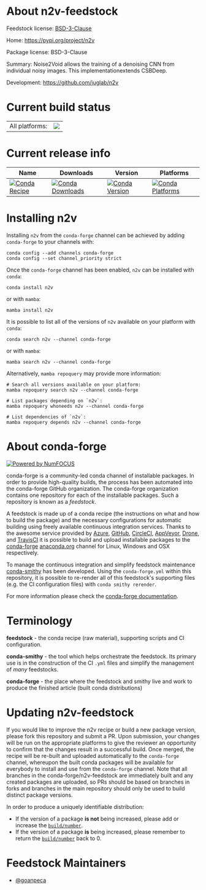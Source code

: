 About n2v-feedstock
===================

Feedstock license: [BSD-3-Clause](https://github.com/conda-forge/n2v-feedstock/blob/main/LICENSE.txt)

Home: https://pypi.org/project/n2v

Package license: BSD-3-Clause

Summary: Noise2Void allows the training of a denoising CNN from individual noisy images. This implementationextends CSBDeep.

Development: https://github.com/juglab/n2v

Current build status
====================


<table><tr><td>All platforms:</td>
    <td>
      <a href="https://dev.azure.com/conda-forge/feedstock-builds/_build/latest?definitionId=17882&branchName=main">
        <img src="https://dev.azure.com/conda-forge/feedstock-builds/_apis/build/status/n2v-feedstock?branchName=main">
      </a>
    </td>
  </tr>
</table>

Current release info
====================

| Name | Downloads | Version | Platforms |
| --- | --- | --- | --- |
| [![Conda Recipe](https://img.shields.io/badge/recipe-n2v-green.svg)](https://anaconda.org/conda-forge/n2v) | [![Conda Downloads](https://img.shields.io/conda/dn/conda-forge/n2v.svg)](https://anaconda.org/conda-forge/n2v) | [![Conda Version](https://img.shields.io/conda/vn/conda-forge/n2v.svg)](https://anaconda.org/conda-forge/n2v) | [![Conda Platforms](https://img.shields.io/conda/pn/conda-forge/n2v.svg)](https://anaconda.org/conda-forge/n2v) |

Installing n2v
==============

Installing `n2v` from the `conda-forge` channel can be achieved by adding `conda-forge` to your channels with:

```
conda config --add channels conda-forge
conda config --set channel_priority strict
```

Once the `conda-forge` channel has been enabled, `n2v` can be installed with `conda`:

```
conda install n2v
```

or with `mamba`:

```
mamba install n2v
```

It is possible to list all of the versions of `n2v` available on your platform with `conda`:

```
conda search n2v --channel conda-forge
```

or with `mamba`:

```
mamba search n2v --channel conda-forge
```

Alternatively, `mamba repoquery` may provide more information:

```
# Search all versions available on your platform:
mamba repoquery search n2v --channel conda-forge

# List packages depending on `n2v`:
mamba repoquery whoneeds n2v --channel conda-forge

# List dependencies of `n2v`:
mamba repoquery depends n2v --channel conda-forge
```


About conda-forge
=================

[![Powered by
NumFOCUS](https://img.shields.io/badge/powered%20by-NumFOCUS-orange.svg?style=flat&colorA=E1523D&colorB=007D8A)](https://numfocus.org)

conda-forge is a community-led conda channel of installable packages.
In order to provide high-quality builds, the process has been automated into the
conda-forge GitHub organization. The conda-forge organization contains one repository
for each of the installable packages. Such a repository is known as a *feedstock*.

A feedstock is made up of a conda recipe (the instructions on what and how to build
the package) and the necessary configurations for automatic building using freely
available continuous integration services. Thanks to the awesome service provided by
[Azure](https://azure.microsoft.com/en-us/services/devops/), [GitHub](https://github.com/),
[CircleCI](https://circleci.com/), [AppVeyor](https://www.appveyor.com/),
[Drone](https://cloud.drone.io/welcome), and [TravisCI](https://travis-ci.com/)
it is possible to build and upload installable packages to the
[conda-forge](https://anaconda.org/conda-forge) [anaconda.org](https://anaconda.org/)
channel for Linux, Windows and OSX respectively.

To manage the continuous integration and simplify feedstock maintenance
[conda-smithy](https://github.com/conda-forge/conda-smithy) has been developed.
Using the ``conda-forge.yml`` within this repository, it is possible to re-render all of
this feedstock's supporting files (e.g. the CI configuration files) with ``conda smithy rerender``.

For more information please check the [conda-forge documentation](https://conda-forge.org/docs/).

Terminology
===========

**feedstock** - the conda recipe (raw material), supporting scripts and CI configuration.

**conda-smithy** - the tool which helps orchestrate the feedstock.
                   Its primary use is in the construction of the CI ``.yml`` files
                   and simplify the management of *many* feedstocks.

**conda-forge** - the place where the feedstock and smithy live and work to
                  produce the finished article (built conda distributions)


Updating n2v-feedstock
======================

If you would like to improve the n2v recipe or build a new
package version, please fork this repository and submit a PR. Upon submission,
your changes will be run on the appropriate platforms to give the reviewer an
opportunity to confirm that the changes result in a successful build. Once
merged, the recipe will be re-built and uploaded automatically to the
`conda-forge` channel, whereupon the built conda packages will be available for
everybody to install and use from the `conda-forge` channel.
Note that all branches in the conda-forge/n2v-feedstock are
immediately built and any created packages are uploaded, so PRs should be based
on branches in forks and branches in the main repository should only be used to
build distinct package versions.

In order to produce a uniquely identifiable distribution:
 * If the version of a package **is not** being increased, please add or increase
   the [``build/number``](https://docs.conda.io/projects/conda-build/en/latest/resources/define-metadata.html#build-number-and-string).
 * If the version of a package **is** being increased, please remember to return
   the [``build/number``](https://docs.conda.io/projects/conda-build/en/latest/resources/define-metadata.html#build-number-and-string)
   back to 0.

Feedstock Maintainers
=====================

* [@goanpeca](https://github.com/goanpeca/)

